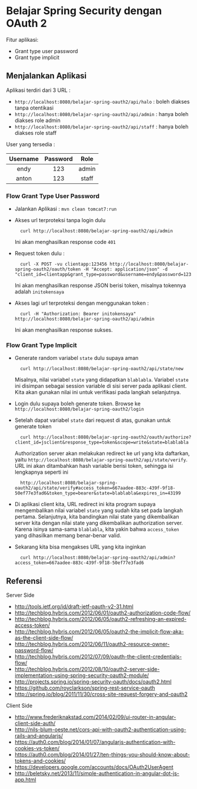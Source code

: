 # Belajar Spring Security dengan OAuth 2 #

Fitur aplikasi:

* Grant type user password
* Grant type implicit

## Menjalankan Aplikasi ##

Aplikasi terdiri dari 3 URL : 

* `http://localhost:8080/belajar-spring-oauth2/api/halo` : boleh diakses tanpa otentikasi
* `http://localhost:8080/belajar-spring-oauth2/api/admin` : hanya boleh diakses role admin
* `http://localhost:8080/belajar-spring-oauth2/api/staff` : hanya boleh diakses role staff

User yang tersedia :

| Username | Password | Role  |
|:--------:|:--------:|:-----:|
| endy     | 123      | admin |
| anton    | 123      | staff |


### Flow Grant Type User Password ##

* Jalankan Aplikasi : `mvn clean tomcat7:run`
* Akses url terproteksi tanpa login dulu

        curl http://localhost:8080/belajar-spring-oauth2/api/admin 
    
    Ini akan menghasilkan response code `401`

* Request token dulu : 

        curl -X POST -vu clientapp:123456 http://localhost:8080/belajar-spring-oauth2/oauth/token -H "Accept: application/json" -d "client_id=clientapp&grant_type=password&username=endy&password=123" 

    Ini akan menghasilkan response JSON berisi token, misalnya tokennya adalah `initokensaya`

* Akses lagi url terproteksi dengan menggunakan token : 

        curl -H "Authorization: Bearer initokensaya" http://localhost:8080/belajar-spring-oauth2/api/admin

    Ini akan menghasilkan response sukses.


### Flow Grant Type Implicit ###

* Generate random variabel `state` dulu supaya aman

        curl http://localhost:8080/belajar-spring-oauth2/api/state/new
        
    Misalnya, nilai variabel `state` yang didapatkan `blablabla`. Variabel `state` ini disimpan sebagai session variable di sisi server pada aplikasi client. Kita akan gunakan nilai ini untuk verifikasi pada langkah selanjutnya.

* Login dulu supaya boleh generate token. Browse ke `http://localhost:8080/belajar-spring-oauth2/login`

* Setelah dapat variabel `state` dari request di atas, gunakan untuk generate token

        curl http://localhost:8080/belajar-spring-oauth2/oauth/authorize?client_id=jsclient&response_type=token&scope=write&state=blablabla

    Authorization server akan melakukan redirect ke url yang kita daftarkan, yaitu `http://localhost:8080/belajar-spring-oauth2/api/state/verify`. URL ini akan ditambahkan hash variable berisi token, sehingga isi lengkapnya seperti ini
    
        http://localhost:8080/belajar-spring-oauth2/api/state/verify#access_token=667aadee-883c-439f-9f18-50ef77e3fad6&token_type=bearer&state=blablabla&expires_in=43199

* Di aplikasi client kita, URL redirect ini kita program supaya mengembalikan nilai variabel `state` yang sudah kita set pada langkah pertama. Selanjutnya, kita bandingkan nilai state yang dikembalikan server kita dengan nilai state yang dikembalikan authorization server. Karena isinya sama-sama `blablabla`, kita yakin bahwa `access_token` yang dihasilkan memang benar-benar valid.

* Sekarang kita bisa mengakses URL yang kita inginkan

        curl http://localhost:8080/belajar-spring-oauth2/api/admin?access_token=667aadee-883c-439f-9f18-50ef77e3fad6

## Referensi ##

Server Side

* http://tools.ietf.org/id/draft-ietf-oauth-v2-31.html
* http://techblog.hybris.com/2012/06/01/oauth2-authorization-code-flow/
* http://techblog.hybris.com/2012/06/05/oauth2-refreshing-an-expired-access-token/
* http://techblog.hybris.com/2012/06/05/oauth2-the-implicit-flow-aka-as-the-client-side-flow/
* http://techblog.hybris.com/2012/06/11/oauth2-resource-owner-password-flow/
* http://techblog.hybris.com/2012/07/09/oauth-the-client-credentials-flow/
* http://techblog.hybris.com/2012/08/10/oauth2-server-side-implementation-using-spring-security-oauth2-module/
* http://projects.spring.io/spring-security-oauth/docs/oauth2.html
* https://github.com/royclarkson/spring-rest-service-oauth
* http://spring.io/blog/2011/11/30/cross-site-request-forgery-and-oauth2

Client Side

* http://www.frederiknakstad.com/2014/02/09/ui-router-in-angular-client-side-auth/
* http://nils-blum-oeste.net/cors-api-with-oauth2-authentication-using-rails-and-angularjs/
* https://auth0.com/blog/2014/01/07/angularjs-authentication-with-cookies-vs-token/
* https://auth0.com/blog/2014/01/27/ten-things-you-should-know-about-tokens-and-cookies/
* https://developers.google.com/accounts/docs/OAuth2UserAgent
* http://beletsky.net/2013/11/simple-authentication-in-angular-dot-js-app.html
